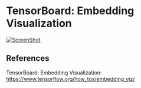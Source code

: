 # TensorBoard: Embedding Visualization

[![ScreenShot](https://raw.github.com/GabLeRoux/WebMole/master/ressources/WebMole_Youtube_Video.png)](http://youtu.be/vt5fpE0bzSY)



## References
TensorBoard: Embedding Visualization: https://www.tensorflow.org/how_tos/embedding_viz/
